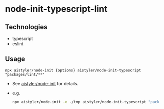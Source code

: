 # node-init-typescript-lint

## Technologies

- typescript
- eslint

## Usage

```npx aistyler/node-init {options} aistyler/node-init-typescript "packages/lint/**"```

- See [aistyler/node-init](https://github.com/aistyler/node-init) for details.
- e.g.

  ```sh
  npx aistyler/node-init -o ./tmp aistyler/node-init-typescript "packages/lint/**"
  ```

